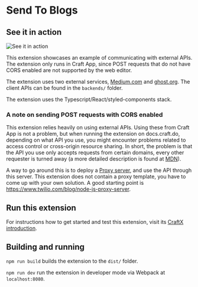 # Send To Blogs

## See it in action

![See it in action](https://user-images.githubusercontent.com/16385508/144405619-53b8c569-93f6-4d36-987f-8e257353f044.gif)

This extension showcases an example of communicating with external APIs. The
extension only runs in Craft App, since POST requests that do not have CORS
enabled are not supported by the web editor.

The extension uses two external services, [Medium.com](medium.com) and
[ghost.org](ghost.org). The client APIs can be found in the `backends/` folder.

The extension uses the Typescript/React/styled-components stack.

### A note on sending POST requests with CORS enabled
This extension relies heavily on using external APIs. Using these from Craft App is
not a problem, but when running the extension on docs.craft.do, depending on
what API you use, you might encounter problems related to access control or
cross-origin resource sharing. In short, the problem is that the API you use
only accepts requests from certain domains, every other requester is turned away
(a more detailed description is found at [MDN](https://developer.mozilla.org/en-US/docs/Web/HTTP/CORS)).

A way to go around this is to deploy a [Proxy server](https://en.wikipedia.org/wiki/Proxy_server),
and use the API through this server. This extension does not contain a proxy
template, you have to come up with your own solution. A good starting point is
https://www.twilio.com/blog/node-js-proxy-server.

## Run this extension

For instructions how to get started and test this extension, visit its [CraftX introduction](https://www.craft.do/s/OhmDYXrBwI2wZS/b/46F75378-8323-4091-925B-EEFEE6EE6BFC/Ghost).

## Building and running

`npm run build` builds the extension to the `dist/` folder.

`npm run dev` run the extension in developer mode via Webpack at
`localhost:8080`.